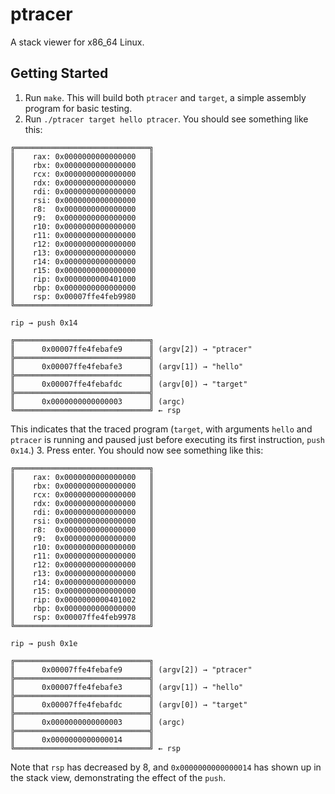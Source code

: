 # ptracer

A stack viewer for x86\_64 Linux.

## Getting Started

1. Run `make`. This will build both `ptracer` and `target`, a simple assembly program for basic testing.
2. Run `./ptracer target hello ptracer`. You should see something like this:

```
╔══════════════════════════════╗
║    rax: 0x0000000000000000   ║
║    rbx: 0x0000000000000000   ║
║    rcx: 0x0000000000000000   ║
║    rdx: 0x0000000000000000   ║
║    rdi: 0x0000000000000000   ║
║    rsi: 0x0000000000000000   ║
║    r8:  0x0000000000000000   ║
║    r9:  0x0000000000000000   ║
║    r10: 0x0000000000000000   ║
║    r11: 0x0000000000000000   ║
║    r12: 0x0000000000000000   ║
║    r13: 0x0000000000000000   ║
║    r14: 0x0000000000000000   ║
║    r15: 0x0000000000000000   ║
║    rip: 0x0000000000401000   ║
║    rbp: 0x0000000000000000   ║
║    rsp: 0x00007ffe4feb9980   ║
╚══════════════════════════════╝

rip → push 0x14

╔══════════════════════════════╗
║      0x00007ffe4febafe9      ║ (argv[2]) → "ptracer"
╠══════════════════════════════╣
║      0x00007ffe4febafe3      ║ (argv[1]) → "hello"
╠══════════════════════════════╣
║      0x00007ffe4febafdc      ║ (argv[0]) → "target"
╠══════════════════════════════╣
║      0x0000000000000003      ║ (argc)
╚══════════════════════════════╝ ← rsp
```
This indicates that the traced program (`target`, with arguments `hello` and `ptracer` is running and paused just before executing its first instruction, `push 0x14`.)
3. Press enter. You should now see something like this:
```
╔══════════════════════════════╗
║    rax: 0x0000000000000000   ║
║    rbx: 0x0000000000000000   ║
║    rcx: 0x0000000000000000   ║
║    rdx: 0x0000000000000000   ║
║    rdi: 0x0000000000000000   ║
║    rsi: 0x0000000000000000   ║
║    r8:  0x0000000000000000   ║
║    r9:  0x0000000000000000   ║
║    r10: 0x0000000000000000   ║
║    r11: 0x0000000000000000   ║
║    r12: 0x0000000000000000   ║
║    r13: 0x0000000000000000   ║
║    r14: 0x0000000000000000   ║
║    r15: 0x0000000000000000   ║
║    rip: 0x0000000000401002   ║
║    rbp: 0x0000000000000000   ║
║    rsp: 0x00007ffe4feb9978   ║
╚══════════════════════════════╝

rip → push 0x1e

╔══════════════════════════════╗
║      0x00007ffe4febafe9      ║ (argv[2]) → "ptracer"
╠══════════════════════════════╣
║      0x00007ffe4febafe3      ║ (argv[1]) → "hello"
╠══════════════════════════════╣
║      0x00007ffe4febafdc      ║ (argv[0]) → "target"
╠══════════════════════════════╣
║      0x0000000000000003      ║ (argc)
╠══════════════════════════════╣
║      0x0000000000000014      ║
╚══════════════════════════════╝ ← rsp
```
Note that `rsp` has decreased by 8, and `0x0000000000000014` has shown up in the stack view, demonstrating the effect of the `push`.
